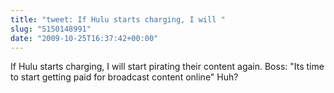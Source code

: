 ```yaml
---
title: "tweet: If Hulu starts charging, I will "
slug: "5150148991"
date: "2009-10-25T16:37:42+00:00"
---
```

If Hulu starts charging, I will start pirating their content again. Boss: "Its time to start getting paid for broadcast content online" Huh?